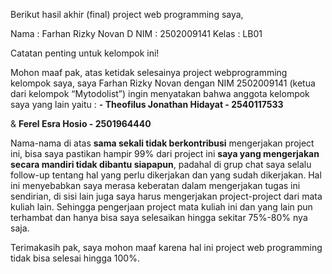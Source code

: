 Berikut hasil akhir (final) project web programming saya,

Nama  : Farhan Rizky Novan D
NIM   : 2502009141
Kelas : LB01

Catatan penting untuk kelompok ini!

Mohon maaf pak, atas ketidak selesainya project webprogramming kelompok saya, saya Farhan Rizky Novan dengan NIM 2502009141 (ketua dari kelompok “Mytodolist”) ingin menyatakan bahwa anggota kelompok saya yang lain yaitu :
**⁃	Theofilus Jonathan Hidayat - 2540117533**

& **Ferel Esra Hosio - 2501964440**

Nama-nama di atas **sama sekali tidak berkontribusi** mengerjakan project ini, bisa saya pastikan hampir 99% dari project ini **saya yang mengerjakan secara mandiri tidak dibantu siapapun**, padahal di grup chat saya selalu follow-up tentang hal yang perlu dikerjakan dan yang sudah dikerjakan. Hal ini menyebabkan saya merasa keberatan dalam mengerjakan tugas ini sendirian, di sisi lain juga saya harus mengerjakan project-project dari mata kuliah lain. Sehingga pengerjaan project mata kuliah ini dan yang lain pun terhambat dan hanya bisa saya selesaikan hingga sekitar 75%-80% nya saja.

Terimakasih pak, saya mohon maaf karena hal ini project web programming tidak bisa selesai hingga 100%.
